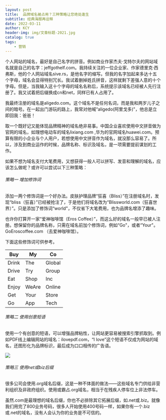 ```yaml
---
layout: post
title:  品牌域名被占用？三种策略让您绝处逢生
subtitle: 经典海报再诠释
date: 2022-03-11
author: KCY
header-img: img/文章标题-2021.jpg
catalog: true
tags:
    - 营销
---
```

个人网站的域名，最好是自己名字的拼音。例如商业作家杰夫·戈特尔夫的网站域名就是自己的名字：jeffgothelf.com。我持续关注的一位企业家、作家德里克·西弗斯，他的个人网站域名sive.rs，是他名字的缩写。但我的名字加起来多达十五个字母，域名会显得特别冗长。我试着删掉姓氏拼音，这样就剩下差强人意的十个字母。但是，当我输入这十个字母的域名名称后，系统提示该域名已经被人先行注册了。我又试着把后缀换成cn和net，同样已有人占用了。

我最终注册的域名是aligedo.com。这个域名不是任何名词，而是我和两岁儿子之间的暗号。在一起出门游玩的路上，我常对他喊“aligedo(阿里戈多)"，他总是立即回我：爸爸！

取一个既好记又能体现品牌精神的域名绝非易事。中国企业喜欢使用中文拼音做为官网的域名，如理想电动车的域名lixiang.com ,华为的官网域名huawei.com。预算有限的小企业与个人用户，若想使用中文拼音作为域名，就没那么容易了。所以，涉及到商业运作的时候，品牌名称、标识及域名，是一项需要提前谋划的工作。

如果不想为域名支付大笔费用，又想获得一般人可以拼写、发音和理解的域名，应该怎么做呢？或许可以尝试以下三种策略：

###### 策略一  增加修饰词

添加一两个修饰词是一个好办法。皮肤护理品牌“狂喜（Bliss）”在注册域名时，发现“bliss（狂喜）”已经被抢注了，于是他们将域名改为“Blissworld.com（狂喜世界）”。只是添加了修饰词“world"，不仅省下大笔费用，也为品牌名增添了趣味。

也许你打算开一家“爱神咖啡馆（Eros Coffee）”，而这么好的域名一般早已被人注册。想保留你的品牌名称，只需在域名前加个修饰词，例如“Go"，或者“Your"。GoEroscoffee.com （去爱神咖啡馆）。

下面这些修饰词可供参考。

 

| Buy   | My    | Co     |
| ----- | ----- | ------ |
| Drink | The   | Global |
| Drive | Try   | Group  |
| Eat   | Shop  | Inc    |
| Enjoy | WeAre | Online |
| Get   | Your  | Store  |
| Go    | App   | Tech   |

 

###### 策略二 使用创意短语

使用一个有创意的短语，可以增强品牌粘性，让网站更容易被搜索引擎抓取到。例如PDF线上编辑网站的域名：ilovepdf.com，“I love”这个短语不仅成为网站的域名，还图形化为品牌标识，最后成为口口相传的广告语。

 

![](https://s2.loli.net/2022/03/11/6I2KomNWpnDLqHP.png)
 

###### 策略三 使用net或biz后缀

很多公司会使用.org域名后缀，这是一种不体面的做法——这些域名专门供给非营利组织及非政府组织。使用或霸占.org域名，相当于在残疾人停车位上非法停车。

虽然.com是最理想的域名后缀，你也不必排除其它拓展后缀，如.net或.biz。就像我们用完了800业务号码，很多人开始使用400号码一样，如果你有一个.biz或.net的域名，没有人会认为你的业务是不可信的。

